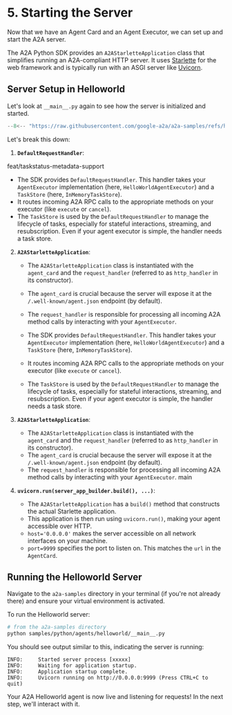 # 5. Starting the Server

Now that we have an Agent Card and an Agent Executor, we can set up and start the A2A server.

The A2A Python SDK provides an `A2AStarletteApplication` class that simplifies running an A2A-compliant HTTP server. It uses [Starlette](https://www.starlette.io/) for the web framework and is typically run with an ASGI server like [Uvicorn](https://www.uvicorn.org/).

## Server Setup in Helloworld

Let's look at `__main__.py` again to see how the server is initialized and started.

```python { .no-copy }
--8<-- "https://raw.githubusercontent.com/google-a2a/a2a-samples/refs/heads/main/samples/python/agents/helloworld/__main__.py"
```

Let's break this down:

1. **`DefaultRequestHandler`**:

 feat/taskstatus-metadata-support
   - The SDK provides `DefaultRequestHandler`. This handler takes your `AgentExecutor` implementation (here, `HelloWorldAgentExecutor`) and a `TaskStore` (here, `InMemoryTaskStore`).
   - It routes incoming A2A RPC calls to the appropriate methods on your executor (like `execute` or `cancel`).
   - The `TaskStore` is used by the `DefaultRequestHandler` to manage the lifecycle of tasks, especially for stateful interactions, streaming, and resubscription. Even if your agent executor is simple, the handler needs a task store.

2. **`A2AStarletteApplication`**:

   - The `A2AStarletteApplication` class is instantiated with the `agent_card` and the `request_handler` (referred to as `http_handler` in its constructor).
   - The `agent_card` is crucial because the server will expose it at the `/.well-known/agent.json` endpoint (by default).
   - The `request_handler` is responsible for processing all incoming A2A method calls by interacting with your `AgentExecutor`.

    - The SDK provides `DefaultRequestHandler`. This handler takes your `AgentExecutor` implementation (here, `HelloWorldAgentExecutor`) and a `TaskStore` (here, `InMemoryTaskStore`).
    - It routes incoming A2A RPC calls to the appropriate methods on your executor (like `execute` or `cancel`).
    - The `TaskStore` is used by the `DefaultRequestHandler` to manage the lifecycle of tasks, especially for stateful interactions, streaming, and resubscription. Even if your agent executor is simple, the handler needs a task store.

2. **`A2AStarletteApplication`**:

    - The `A2AStarletteApplication` class is instantiated with the `agent_card` and the `request_handler` (referred to as `http_handler` in its constructor).
    - The `agent_card` is crucial because the server will expose it at the `/.well-known/agent.json` endpoint (by default).
    - The `request_handler` is responsible for processing all incoming A2A method calls by interacting with your `AgentExecutor`.
 main

3. **`uvicorn.run(server_app_builder.build(), ...)`**:
   - The `A2AStarletteApplication` has a `build()` method that constructs the actual Starlette application.
   - This application is then run using `uvicorn.run()`, making your agent accessible over HTTP.
   - `host='0.0.0.0'` makes the server accessible on all network interfaces on your machine.
   - `port=9999` specifies the port to listen on. This matches the `url` in the `AgentCard`.

## Running the Helloworld Server

Navigate to the `a2a-samples` directory in your terminal (if you're not already there) and ensure your virtual environment is activated.

To run the Helloworld server:

```bash
# from the a2a-samples directory
python samples/python/agents/helloworld/__main__.py
```

You should see output similar to this, indicating the server is running:

```console { .no-copy }
INFO:     Started server process [xxxxx]
INFO:     Waiting for application startup.
INFO:     Application startup complete.
INFO:     Uvicorn running on http://0.0.0.0:9999 (Press CTRL+C to quit)
```

Your A2A Helloworld agent is now live and listening for requests! In the next step, we'll interact with it.
